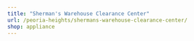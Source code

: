 ```yaml
---
title: "Sherman's Warehouse Clearance Center"
url: /peoria-heights/shermans-warehouse-clearance-center/
shop: appliance
---
```


